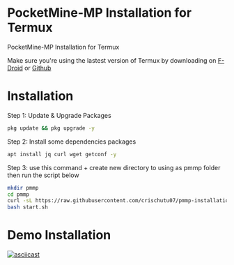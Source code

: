 # PocketMine-MP Installation for Termux
PocketMine-MP Installation for Termux

Make sure you're using the lastest version of Termux by downloading on [F-Droid](https://f-droid.org/en/packages/com.termux/) or [Github](https://github.com/termux/termux-app/releases)
# Installation
Step 1: Update & Upgrade Packages
```bash
pkg update && pkg upgrade -y
```
Step 2: Install some dependencies packages
```bash
apt install jq curl wget getconf -y
```
Step 3: use this command + create new directory to using as pmmp folder then run the script below
```bash
mkdir pmmp 
cd pmmp
curl -sL https://raw.githubusercontent.com/crischutu07/pmmp-installation-termux/main/install.sh | bash -s -
bash start.sh
```
# Demo Installation
[![asciicast](https://asciinema.org/a/550864.svg)](https://asciinema.org/a/550864)
